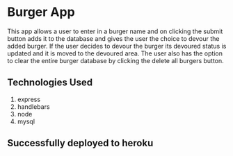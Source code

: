 # Burger App

This app allows a user to enter in a burger name and on clicking the submit button adds it to the database and gives the user the choice to devour the added burger. 
If the user decides to devour the burger its devoured status is updated and it is moved to the devoured area.
The user also has the option to clear the entire burger database by clicking the delete all burgers button.

## Technologies Used

1. express
2. handlebars
3. node
4. mysql

## Successfully deployed to heroku